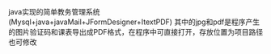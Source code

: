 java实现的简单教务管理系统(Mysql+java+javaMail+JFormDesigner+ItextPDF)
其中的jpg和pdf是程序产生的图片验证码和课表导出成PDF格式，在程序中可直接打开，存放位置为项目路径也可修改
